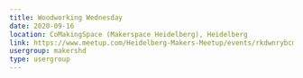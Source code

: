 ```yaml
---
title: Woodworking Wednesday
date: 2020-09-16
location: CoMakingSpace (Makerspace Heidelberg), Heidelberg
link: https://www.meetup.com/Heidelberg-Makers-Meetup/events/rkdwnrybcmbvb/
usergroup: makershd
type: usergroup
---
```

